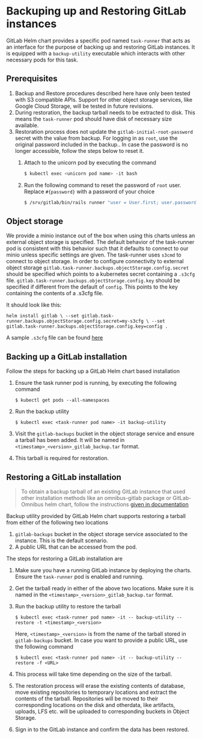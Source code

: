 # Backuping up and Restoring GitLab instances

GitLab Helm chart provides a specific pod named `task-runner` that acts as an interface for the purpose of backing up and restoring GitLab instances. It is equipped with a `backup-utility` executable which interacts with other necessary pods for this task.

## Prerequisites

1. Backup and Restore procedures described here have only been tested with S3 compatible APIs. Support for other object storage services, like Google Cloud Storage, will be tested in future revisions.
1. During restoration, the backup tarball needs to be extracted to disk. This means the `task-runner` pod should have disk of necessary size available.
1. Restoration process does not update the `gitlab-initial-root-password` secret with the value from backup. For logging in as `root`, use the original password included in the backup.. In case the password is no longer accessible, follow the steps below to reset it.
    1. Attach to the unicorn pod by executing the command

        ```bash
        $ kubectl exec <unicorn pod name> -it bash
        ```
    1. Run the following command to reset the password of `root` user. Replace `#{password}` with a password of your choice
        ```bash
        $ /srv/gitlab/bin/rails runner "user = User.first; user.password='#{password}'; user.password_confirmation='#{password}'; user.save!"
        ```

## Object storage

We provide a minio instance out of the box when using this charts unless an external object storage is specified. The default behavior of the task-runner pod is consistent with this behavior such that it defaults to connect to our minio unless specific settings are given. The task-runner uses `s3cmd` to connect to object storage. In order to configure connectivity to external object storage `gitlab.task-runner.backups.objectStorage.config.secret` should be specified which points to a kubernetes secret containing a `.s3cfg` file. `gitlab.task-runner.backups.objectStorage.config.key` should be specified if different from the default of `config`. This points to the key containing the contents of a .s3cfg file.

It should look like this:

`helm install gitlab \
  --set gitlab.task-runner.backups.objectStorage.config.secret=my-s3cfg \
  --set gitlab.task-runner.backups.objectStorage.config.key=config .`

A sample `.s3cfg` file can be found [here](https://s3tools.org/kb/item14.htm)

## Backing up a GitLab installation

Follow the steps for backing up a GitLab Helm chart based installation

1. Ensure the task runner pod is running, by executing the following command

    ```
    $ kubectl get pods --all-namespaces
    ```
1. Run the backup utility
    ```
    $ kubectl exec <task-runner pod name> -it backup-utility
    ```

1. Visit the `gitlab-backups` bucket in the object storage service and ensure a tarball has been added. It will be named in `<timestamp>_<version>_gitlab_backup.tar` format.

1. This tarball is required for restoration.

## Restoring a GitLab installation

> To obtain a backup tarball of an existing GitLab instance that used other installation methods like an omnibus-gitlab package or GitLab-Omnibus helm chart, follow the instructions [given in documentation](https://docs.gitlab.com/ee/raketasks/backup_restore.html#creating-a-backup-of-the-gitlab-system)

Backup utility provided by GitLab Helm chart supports restoring a tarball from either of the following two locations

1. `gitlab-backups` bucket in the object storage service associated to the instance. This is the default scenario.
1. A public URL that can be accessed from the pod.

The steps for restoring a GitLab installation are
1. Make sure you have a running GitLab instance by deploying the charts. Ensure the `task-runner` pod is enabled and running.
1. Get the tarball ready in either of the above two locations. Make sure it is named in the `<timestamp>_<version>_gitlab_backup.tar` format.
1. Run the backup utility to restore the tarball

    ```
    $ kubectl exec <task-runner pod name> -it -- backup-utility --restore -t <timestamp>_<version>
    ```
   Here, `<timestamp>_<version>` is from the name of the tarball stored in `gitlab-backups` bucket. In case you want to provide a public URL, use the following command
    ```
    $ kubectl exec <task-runner pod name> -it -- backup-utility --restore -f <URL>
    ```
1. This process will take time depending on the size of the tarball.
1. The restoration process will erase the existing contents of database, move existing repositories to temporary locations and extract the contents of the tarball. Repositories will be moved to their corresponding locations on the disk and otherdata, like artifacts, uploads, LFS etc. will be uploaded to corresponding buckets in Object Storage.
1. Sign in to the GitLab instance and confirm the data has been restored.
